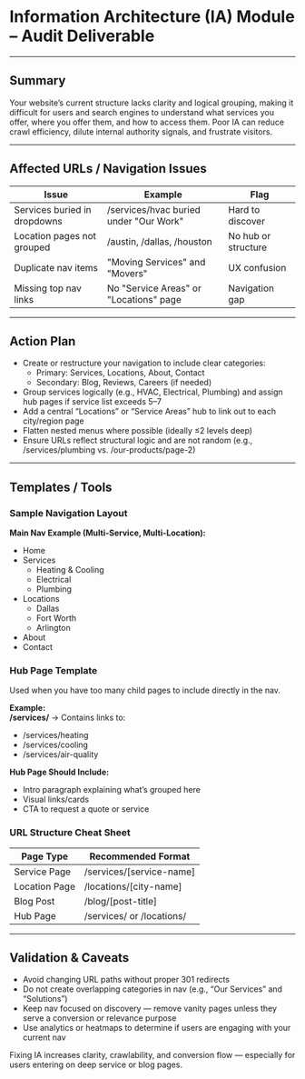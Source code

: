 
# Information Architecture (IA) Module – Audit Deliverable

---

## Summary

Your website’s current structure lacks clarity and logical grouping, making it difficult for users and search engines to understand what services you offer, where you offer them, and how to access them. Poor IA can reduce crawl efficiency, dilute internal authority signals, and frustrate visitors.

---

## Affected URLs / Navigation Issues

| Issue | Example | Flag |
| --- | --- | --- |
| Services buried in dropdowns | /services/hvac buried under "Our Work" | Hard to discover |
| Location pages not grouped | /austin, /dallas, /houston | No hub or structure |
| Duplicate nav items | "Moving Services" and "Movers" | UX confusion |
| Missing top nav links | No "Service Areas" or "Locations" page | Navigation gap |

---

## Action Plan

- Create or restructure your navigation to include clear categories:
  - Primary: Services, Locations, About, Contact
  - Secondary: Blog, Reviews, Careers (if needed)
- Group services logically (e.g., HVAC, Electrical, Plumbing) and assign hub pages if service list exceeds 5–7
- Add a central “Locations” or “Service Areas” hub to link out to each city/region page
- Flatten nested menus where possible (ideally ≤2 levels deep)
- Ensure URLs reflect structural logic and are not random (e.g., /services/plumbing vs. /our-products/page-2)

---

## Templates / Tools

### Sample Navigation Layout

**Main Nav Example (Multi-Service, Multi-Location):**

- Home
- Services
  - Heating & Cooling
  - Electrical
  - Plumbing
- Locations
  - Dallas
  - Fort Worth
  - Arlington
- About
- Contact

### Hub Page Template

Used when you have too many child pages to include directly in the nav.

**Example:**  
**/services/** → Contains links to:
- /services/heating
- /services/cooling
- /services/air-quality

**Hub Page Should Include:**
- Intro paragraph explaining what’s grouped here
- Visual links/cards
- CTA to request a quote or service

### URL Structure Cheat Sheet

| Page Type | Recommended Format |
| --- | --- |
| Service Page | /services/[service-name] |
| Location Page | /locations/[city-name] |
| Blog Post | /blog/[post-title] |
| Hub Page | /services/ or /locations/ |

---

## Validation & Caveats

- Avoid changing URL paths without proper 301 redirects
- Do not create overlapping categories in nav (e.g., “Our Services” and “Solutions”)
- Keep nav focused on discovery — remove vanity pages unless they serve a conversion or relevance purpose
- Use analytics or heatmaps to determine if users are engaging with your current nav

Fixing IA increases clarity, crawlability, and conversion flow — especially for users entering on deep service or blog pages.
